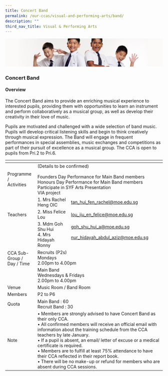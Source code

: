 ```yaml
---
title: Concert Band
permalink: /our-ccas/visual-and-performing-arts/band/
description: ""
third_nav_title: Visual & Performing Arts
---
```

![](/images/Sub-banner2.jpg)

### Concert Band

#### Overview

  

The Concert Band aims to provide an enriching musical experience to interested pupils, providing them with opportunities to learn an instrument and perform collaboratively as a musical group, as well as develop their creativity in their love of music.

  

Pupils are motivated and challenged with a wide selection of band music. Pupils will develop critical listening skills and begin to think creatively through musical expression. The Band will engage in frequent performances in special assemblies, music exchanges and competitions as part of their pursuit of excellence as a musical group. The CCA is open to pupils from Pri.2 to Pri.6.

<table><thead><tr><th></th><th></th><th></th></tr></thead><tbody><tr><td>Programme / <br>Activities</td><td colspan="2">(Details to be confirmed)<br><br>Founders Day Performance for Main Band members<br>Honours Day Performance for Main Band members<br>Participate in SYF Arts Presentation<br>VIA project</td></tr><tr><td rowspan="3">Teachers<br><br><br><br></td><td>1. Mrs Rachel Heng OIC</td><td><a href="mailto:tan_hui_fen_rachel@moe.edu.sg">tan_hui_fen_rachel@moe.edu.sg</a><br></td></tr><tr><td>2. Miss Felice Lou</td><td><a href="mailto:lou_jiu_en_felice@moe.edu.sg">lou_jiu_en_felice@moe.edu.sg</a><br></td></tr><tr><td>3. Mdm Goh Shu Hui<br>4. Mrs Hidayah Ronny</td><td><a href="mailto:goh_shu_hui_a@moe.edu.sg">goh_shu_hui_a@moe.edu.sg</a><br><br><a href="mailto:nur_hidayah_abdul_aziz@moe.edu.sg">nur_hidayah_abdul_aziz@moe.edu.sg</a><br><br></td></tr><tr><td rowspan="2">CCA Sub-Group /<br>Day / Time<br><br><br><br> </td><td colspan="2">Recruits (P2s)<br>Mondays<br>2.00pm to 4.00pm</td></tr><tr><td colspan="2">Main Band<br>Wednesdays &amp; Fridays<br>2.00pm  to 4.00pm</td></tr><tr><td> Venue</td><td colspan="2">    Music Room / Band Room   </td></tr><tr><td> Members</td><td colspan="2">    P2 to P6   </td></tr><tr><td> Quota</td><td colspan="2">    Main Band : 60<br>    Recruit Band : 30   </td></tr><tr><td> Note</td><td colspan="2">• Members are strongly advised to have Concert Band as their only CCA.<br>• All confirmed members will receive an official email with information about the training schedule from the CCA teachers by late January.<br>• If a pupil is absent, an email/ letter of excuse or a medical certificate is required.<br>• Members are to fulfill at least 75% attendance to have their CCA reflected in their report book. <br>• There will be no make-up or refund for members who are absent during CCA sessions.   </td></tr></tbody></table>